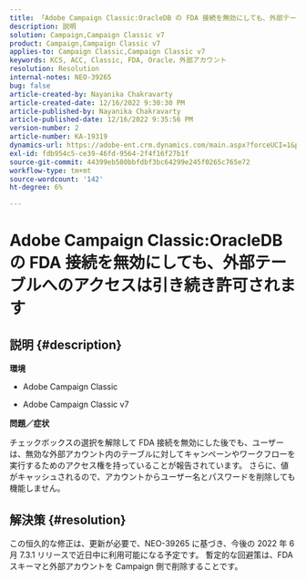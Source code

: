 ```yaml
---
title: 「Adobe Campaign Classic:OracleDB の FDA 接続を無効にしても、外部テーブルへのアクセスが許可される」
description: 説明
solution: Campaign,Campaign Classic v7
product: Campaign,Campaign Classic v7
applies-to: Campaign Classic,Campaign Classic v7
keywords: KCS, ACC, Classic, FDA, Oracle，外部アカウント
resolution: Resolution
internal-notes: NEO-39265
bug: false
article-created-by: Nayanika Chakravarty
article-created-date: 12/16/2022 9:30:30 PM
article-published-by: Nayanika Chakravarty
article-published-date: 12/16/2022 9:35:56 PM
version-number: 2
article-number: KA-19319
dynamics-url: https://adobe-ent.crm.dynamics.com/main.aspx?forceUCI=1&pagetype=entityrecord&etn=knowledgearticle&id=1119dbd7-887d-ed11-81ac-6045bd006079
exl-id: fdb954c5-ce39-46fd-9564-2f4f16f27b1f
source-git-commit: 44399eb580bbfdbf3bc64299e245f0265c765e72
workflow-type: tm+mt
source-wordcount: '142'
ht-degree: 6%

---
```


# Adobe Campaign Classic:OracleDB の FDA 接続を無効にしても、外部テーブルへのアクセスは引き続き許可されます

## 説明 {#description}


<b>環境</b>

- Adobe Campaign Classic

- Adobe Campaign Classic v7

<b>問題／症状</b>

チェックボックスの選択を解除して FDA 接続を無効にした後でも、ユーザーは、無効な外部アカウント内のテーブルに対してキャンペーンやワークフローを実行するためのアクセス権を持っていることが報告されています。 さらに、値がキャッシュされるので、アカウントからユーザー名とパスワードを削除しても機能しません。






## 解決策 {#resolution}


この恒久的な修正は、更新が必要で、NEO-39265 に基づき、今後の 2022 年 6 月 7.3.1 リリースで近日中に利用可能になる予定です。 暫定的な回避策は、FDA スキーマと外部アカウントを Campaign 側で削除することです。
